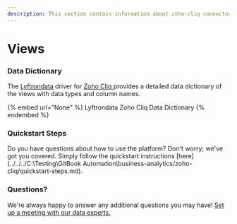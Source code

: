 ```yaml
---
description: This section contain information about zoho-cliq connector views information
---
```


# Views

### Data Dictionary

The [Lyftrondata](https://www.lyftrondata.com/) driver for [Zoho Cliq](https://www.lyftrondata.com/integration/business-analytics/zoho-cliq//)[ ](https://www.lyftrondata.com/integration/zoho-cliq/)provides a detailed data dictionary of the views with data types and column names.

{% embed url="None" %}
Lyftrondata Zoho Cliq Data Dictionary
{% endembed %}

### Quickstart Steps

Do you have questions about how to use the platform? Don't worry; we've got you covered. Simply follow the quickstart instructions [here](../../../C:\Testing\GitBook Automation\business-analytics/zoho-cliq/quickstart-steps.md).

### Questions? <a href="#questions" id="questions"></a>

We're always happy to answer any additional questions you may have! [Set up a meeting with our data experts.](https://www.lyftrondata.com/book-a-meeting/)


